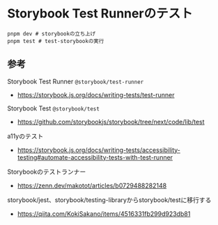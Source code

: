 # Storybook Test Runnerのテスト

```
pnpm dev # storybookの立ち上げ
pnpm test # test-storybookの実行
```

## 参考

Storybook Test Runner `@storybook/test-runner`

-   https://storybook.js.org/docs/writing-tests/test-runner

Storybook Test `@storybook/test`

-   https://github.com/storybookjs/storybook/tree/next/code/lib/test

a11yのテスト

-   https://storybook.js.org/docs/writing-tests/accessibility-testing#automate-accessibility-tests-with-test-runner

Storybookのテストランナー

-   https://zenn.dev/makotot/articles/b0729488282148

storybook/jest、storybook/testing-libraryからstorybook/testに移行する

-   https://qiita.com/KokiSakano/items/4516331fb299d923db81
